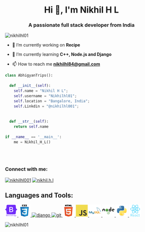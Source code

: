 <h1 align="center">Hi 👋, I'm Nikhil H L</h1>
<h3 align="center">A passionate full stack developer from India</h3>

<p align="left"> <img src="https://komarev.com/ghpvc/?username=nikhilhl01&label=Profile%20views&color=0e75b6&style=flat" alt="nikhilhl01" /> </p>

- 🔭 I’m currently working on **Recipe**

- 🌱 I’m currently learning **C++, Node.js and Django**

- 📫 How to reach me **nikhilhl84@gmail.com**

```python
class AbhigyanTrips():
    
  def __init__(self):
    self.name = "Nikhil H L";
    self.username = "Nikhilhl01";
    self.location = "Bangalore, India";
    self.Linkdin = "@nikhilhl001";
    
  
  def __str__(self):
    return self.name

if __name__ == '__main__':
    me = Nikhil_H_L()
```
<br><br>
<h3 align="left">Connect with me:</h3>
<p align="left">
<a href="https://linkedin.com/in/nikhilhl001" target="blank"><img align="center" src="https://raw.githubusercontent.com/rahuldkjain/github-profile-readme-generator/master/src/images/icons/Social/linked-in-alt.svg" alt="nikhilhl001" height="30" width="40" /></a>
<a href="https://instagram.com/nikhil.h.l" target="blank"><img align="center" src="https://raw.githubusercontent.com/rahuldkjain/github-profile-readme-generator/master/src/images/icons/Social/instagram.svg" alt="nikhil.h.l" height="30" width="40" /></a>
</p>

<h2 align="left">Languages and Tools:</h2>
<p align="left"> <a href="https://getbootstrap.com" target="_blank" rel="noreferrer"> <img src="https://raw.githubusercontent.com/devicons/devicon/master/icons/bootstrap/bootstrap-plain-wordmark.svg" alt="bootstrap" width="40" height="40"/> </a> <a href="https://www.w3schools.com/css/" target="_blank" rel="noreferrer"> <img src="https://raw.githubusercontent.com/devicons/devicon/master/icons/css3/css3-original-wordmark.svg" alt="css3" width="40" height="40"/> </a> <a href="https://www.djangoproject.com/" target="_blank" rel="noreferrer"> <img src="https://cdn.worldvectorlogo.com/logos/django.svg" alt="django" width="40" height="40"/> </a> <a href="https://git-scm.com/" target="_blank" rel="noreferrer"> <img src="https://www.vectorlogo.zone/logos/git-scm/git-scm-icon.svg" alt="git" width="40" height="40"/> </a> <a href="https://www.w3.org/html/" target="_blank" rel="noreferrer"> <img src="https://raw.githubusercontent.com/devicons/devicon/master/icons/html5/html5-original-wordmark.svg" alt="html5" width="40" height="40"/> </a> <a href="https://developer.mozilla.org/en-US/docs/Web/JavaScript" target="_blank" rel="noreferrer"> <img src="https://raw.githubusercontent.com/devicons/devicon/master/icons/javascript/javascript-original.svg" alt="javascript" width="40" height="40"/> </a> <a href="https://www.mysql.com/" target="_blank" rel="noreferrer"> <img src="https://raw.githubusercontent.com/devicons/devicon/master/icons/mysql/mysql-original-wordmark.svg" alt="mysql" width="40" height="40"/> </a> <a href="https://nodejs.org" target="_blank" rel="noreferrer"> <img src="https://raw.githubusercontent.com/devicons/devicon/master/icons/nodejs/nodejs-original-wordmark.svg" alt="nodejs" width="40" height="40"/> </a> <a href="https://www.python.org" target="_blank" rel="noreferrer"> <img src="https://raw.githubusercontent.com/devicons/devicon/master/icons/python/python-original.svg" alt="python" width="40" height="40"/> </a> <a href="https://reactjs.org/" target="_blank" rel="noreferrer"> <img src="https://raw.githubusercontent.com/devicons/devicon/master/icons/react/react-original-wordmark.svg" alt="react" width="40" height="40"/> </a> </p>

<p><img align="center" src="https://github-readme-stats.vercel.app/api/top-langs?username=nikhilhl01&show_icons=true&locale=en&layout=compact" alt="nikhilhl01" /></p>

